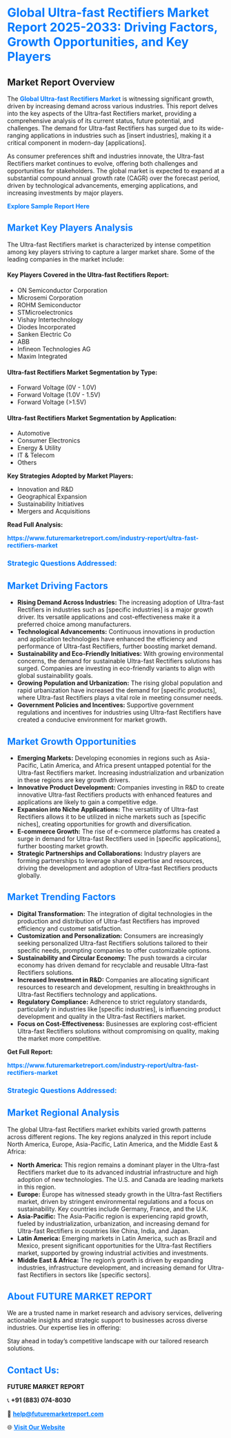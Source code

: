 <h1 style="color: #007BFF;">Global Ultra-fast Rectifiers Market Report 2025-2033: Driving Factors, Growth Opportunities, and Key Players</h1>

<section id="overview">
<h2>Market Report Overview</h2>
<p>The <a href="https://www.futuremarketreport.com/industry-report/ultra-fast-rectifiers-market" style="color: #007BFF; text-decoration: none;"><strong>Global Ultra-fast Rectifiers Market</strong></a> is witnessing significant growth, driven by increasing demand across various industries. This report delves into the key aspects of the Ultra-fast Rectifiers market, providing a comprehensive analysis of its current status, future potential, and challenges. The demand for Ultra-fast Rectifiers has surged due to its wide-ranging applications in industries such as [insert industries], making it a critical component in modern-day [applications].</p>
<p>As consumer preferences shift and industries innovate, the Ultra-fast Rectifiers market continues to evolve, offering both challenges and opportunities for stakeholders. The global market is expected to expand at a substantial compound annual growth rate (CAGR) over the forecast period, driven by technological advancements, emerging applications, and increasing investments by major players.</p>
</section>

<section id="overview">
<p><a href="https://www.futuremarketreport.com/request-sample/reportId=75220" style="color: #007BFF; text-decoration: none;"><strong>Explore Sample Report Here</strong></a></p>
</section>

<section id="key-players">
<h2 style="color: #007BFF;">Market Key Players Analysis</h2>
<p>The Ultra-fast Rectifiers market is characterized by intense competition among key players striving to capture a larger market share. Some of the leading companies in the market include:</p>
<h4>Key Players Covered in the Ultra-fast Rectifiers Report:</h4>
<ul><li>ON Semiconductor Corporation</li><li>Microsemi Corporation</li><li>ROHM Semiconductor</li><li>STMicroelectronics</li><li>Vishay Intertechnology</li><li>Diodes Incorporated</li><li>Sanken Electric Co</li><li>ABB</li><li>Infineon Technologies AG</li><li>Maxim Integrated</li></ul>
<h4>Ultra-fast Rectifiers Market Segmentation by Type:</h4>
<ul><li>Forward Voltage (0V - 1.0V)</li><li>Forward Voltage (1.0V - 1.5V)</li><li>Forward Voltage (&gt;1.5V)</li></ul>

<h4>Ultra-fast Rectifiers Market Segmentation by Application:</h4>
<ul><li>Automotive</li><li>Consumer Electronics</li><li>Energy &amp; Utility</li><li>IT &amp; Telecom</li><li>Others</li></ul>
<p><strong>Key Strategies Adopted by Market Players:</strong></p>
<ul>
<li>Innovation and R&D</li>
<li>Geographical Expansion</li>
<li>Sustainability Initiatives</li>
<li>Mergers and Acquisitions</li>
</ul>
</section>

<section>
<p><strong>Read Full Analysis: </strong></p><a href="https://www.futuremarketreport.com/industry-report/ultra-fast-rectifiers-market" style="color: #007BFF; text-decoration: none;"><strong>https://www.futuremarketreport.com/industry-report/ultra-fast-rectifiers-market</strong></a>
<h3 style="color: #007BFF;">Strategic Questions Addressed:</h3>
</section>

<section id="driving-factors">
<h2 style="color: #007BFF;">Market Driving Factors</h2>
<ul>
<li><strong>Rising Demand Across Industries:</strong> The increasing adoption of Ultra-fast Rectifiers in industries such as [specific industries] is a major growth driver. Its versatile applications and cost-effectiveness make it a preferred choice among manufacturers.</li>
<li><strong>Technological Advancements:</strong> Continuous innovations in production and application technologies have enhanced the efficiency and performance of Ultra-fast Rectifiers, further boosting market demand.</li>
<li><strong>Sustainability and Eco-Friendly Initiatives:</strong> With growing environmental concerns, the demand for sustainable Ultra-fast Rectifiers solutions has surged. Companies are investing in eco-friendly variants to align with global sustainability goals.</li>
<li><strong>Growing Population and Urbanization:</strong> The rising global population and rapid urbanization have increased the demand for [specific products], where Ultra-fast Rectifiers plays a vital role in meeting consumer needs.</li>
<li><strong>Government Policies and Incentives:</strong> Supportive government regulations and incentives for industries using Ultra-fast Rectifiers have created a conducive environment for market growth.</li>
</ul>
</section>

<section id="growth-opportunities">
<h2 style="color: #007BFF;">Market Growth Opportunities</h2>
<ul>
<li><strong>Emerging Markets:</strong> Developing economies in regions such as Asia-Pacific, Latin America, and Africa present untapped potential for the Ultra-fast Rectifiers market. Increasing industrialization and urbanization in these regions are key growth drivers.</li>
<li><strong>Innovative Product Development:</strong> Companies investing in R&D to create innovative Ultra-fast Rectifiers products with enhanced features and applications are likely to gain a competitive edge.</li>
<li><strong>Expansion into Niche Applications:</strong> The versatility of Ultra-fast Rectifiers allows it to be utilized in niche markets such as [specific niches], creating opportunities for growth and diversification.</li>
<li><strong>E-commerce Growth:</strong> The rise of e-commerce platforms has created a surge in demand for Ultra-fast Rectifiers used in [specific applications], further boosting market growth.</li>
<li><strong>Strategic Partnerships and Collaborations:</strong> Industry players are forming partnerships to leverage shared expertise and resources, driving the development and adoption of Ultra-fast Rectifiers products globally.</li>
</ul>
</section>

<section id="trending-factors">
<h2 style="color: #007BFF;">Market Trending Factors</h2>
<ul>
<li><strong>Digital Transformation:</strong> The integration of digital technologies in the production and distribution of Ultra-fast Rectifiers has improved efficiency and customer satisfaction.</li>
<li><strong>Customization and Personalization:</strong> Consumers are increasingly seeking personalized Ultra-fast Rectifiers solutions tailored to their specific needs, prompting companies to offer customizable options.</li>
<li><strong>Sustainability and Circular Economy:</strong> The push towards a circular economy has driven demand for recyclable and reusable Ultra-fast Rectifiers solutions.</li>
<li><strong>Increased Investment in R&D:</strong> Companies are allocating significant resources to research and development, resulting in breakthroughs in Ultra-fast Rectifiers technology and applications.</li>
<li><strong>Regulatory Compliance:</strong> Adherence to strict regulatory standards, particularly in industries like [specific industries], is influencing product development and quality in the Ultra-fast Rectifiers market.</li>
<li><strong>Focus on Cost-Effectiveness:</strong> Businesses are exploring cost-efficient Ultra-fast Rectifiers solutions without compromising on quality, making the market more competitive.</li>
</ul>
</section>

<section>
<p><strong>Get Full Report: </strong></p><a href="https://www.futuremarketreport.com/industry-report/ultra-fast-rectifiers-market" style="color: #007BFF; text-decoration: none;"><strong>https://www.futuremarketreport.com/industry-report/ultra-fast-rectifiers-market</strong></a>
<h3 style="color: #007BFF;">Strategic Questions Addressed:</h3>
</section>


<section id="regional-analysis">
<h2 style="color: #007BFF;">Market Regional Analysis</h2>
<p>The global Ultra-fast Rectifiers market exhibits varied growth patterns across different regions. The key regions analyzed in this report include North America, Europe, Asia-Pacific, Latin America, and the Middle East & Africa:</p>
<ul>
<li><strong>North America:</strong> This region remains a dominant player in the Ultra-fast Rectifiers market due to its advanced industrial infrastructure and high adoption of new technologies. The U.S. and Canada are leading markets in this region.</li>
<li><strong>Europe:</strong> Europe has witnessed steady growth in the Ultra-fast Rectifiers market, driven by stringent environmental regulations and a focus on sustainability. Key countries include Germany, France, and the U.K.</li>
<li><strong>Asia-Pacific:</strong> The Asia-Pacific region is experiencing rapid growth, fueled by industrialization, urbanization, and increasing demand for Ultra-fast Rectifiers in countries like China, India, and Japan.</li>
<li><strong>Latin America:</strong> Emerging markets in Latin America, such as Brazil and Mexico, present significant opportunities for the Ultra-fast Rectifiers market, supported by growing industrial activities and investments.</li>
<li><strong>Middle East & Africa:</strong> The region’s growth is driven by expanding industries, infrastructure development, and increasing demand for Ultra-fast Rectifiers in sectors like [specific sectors].</li>
</ul>
</section>

<footer>
<h2 style="color: #007BFF;">About FUTURE MARKET REPORT</h2>
<p>We are a trusted name in market research and advisory services, delivering actionable insights and strategic support to businesses across diverse industries. Our expertise lies in offering:</p>

<p>Stay ahead in today’s competitive landscape with our tailored research solutions.</p>

<h2 style="color: #007BFF;">Contact Us:</h2>
<p><strong>FUTURE MARKET REPORT</strong></p>
<p>📞 <strong>+91 (883) 074-8030</strong></p>
<p>📧 <strong><a href="mailto:help@futuremarketreport.com" style="color: #007BFF;">help@futuremarketreport.com</a></strong></p>
<p>🌐 <strong><a href="https://www.futuremarketreport.com/" style="color: #007BFF;">Visit Our Website</a></strong></p>
</footer>